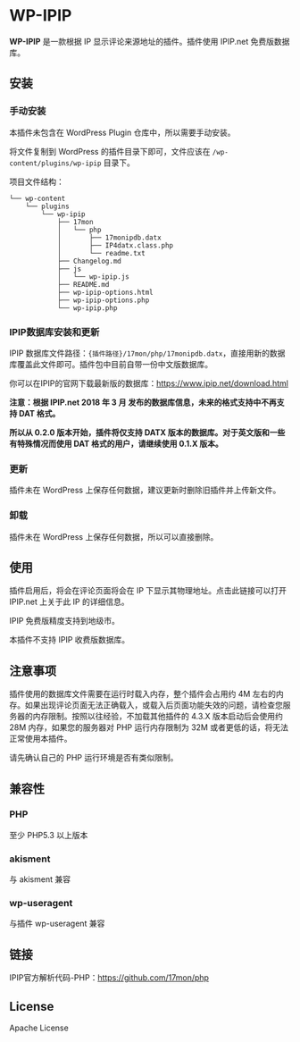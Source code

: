 # WP-IPIP

**WP-IPIP** 是一款根据 IP 显示评论来源地址的插件。插件使用 IPIP.net 免费版数据库。

## 安装

### 手动安装

本插件未包含在 WordPress Plugin 仓库中，所以需要手动安装。

将文件复制到 WordPress 的插件目录下即可，文件应该在 `/wp-content/plugins/wp-ipip` 目录下。

项目文件结构：

```
└── wp-content
    └── plugins
        └── wp-ipip
            ├── 17mon
            │   └── php
            │       ├── 17monipdb.datx
            │       ├── IP4datx.class.php
            │       └── readme.txt
            ├── Changelog.md
            ├── js
            │   └── wp-ipip.js
            ├── README.md
            ├── wp-ipip-options.html
            ├── wp-ipip-options.php
            └── wp-ipip.php
```

### IPIP数据库安装和更新

IPIP 数据库文件路径：`{插件路径}/17mon/php/17monipdb.datx`，直接用新的数据库覆盖此文件即可。插件包中目前自带一份中文版数据库。

你可以在IPIP的官网下载最新版的数据库：<https://www.ipip.net/download.html>

**注意：根据 IPIP.net 2018 年 3 月 发布的数据库信息，未来的格式支持中不再支持 DAT 格式。**

**所以从 0.2.0 版本开始，插件将仅支持 DATX 版本的数据库。对于英文版和一些有特殊情况而使用 DAT 格式的用户，请继续使用 0.1.X 版本。**

### 更新

插件未在 WordPress 上保存任何数据，建议更新时删除旧插件并上传新文件。

### 卸载

插件未在 WordPress 上保存任何数据，所以可以直接删除。

## 使用

插件启用后，将会在评论页面将会在 IP 下显示其物理地址。点击此链接可以打开 IPIP.net 上关于此 IP 的详细信息。

IPIP 免费版精度支持到地级市。

本插件不支持 IPIP 收费版数据库。

## 注意事项

插件使用的数据库文件需要在运行时载入内存，整个插件会占用约 4M 左右的内存。如果出现评论页面无法正确载入，或载入后页面功能失效的问题，请检查您服务器的内存限制。按照以往经验，不加载其他插件的 4.3.X 版本启动后会使用约 28M 内存，如果您的服务器对 PHP 运行内存限制为 32M 或者更低的话，将无法正常使用本插件。

请先确认自己的 PHP 运行环境是否有类似限制。

## 兼容性

### PHP

至少 PHP5.3 以上版本

### akisment

与 akisment 兼容

### wp-useragent

与插件 wp-useragent 兼容

## 链接

IPIP官方解析代码-PHP：<https://github.com/17mon/php>

## License

Apache License
